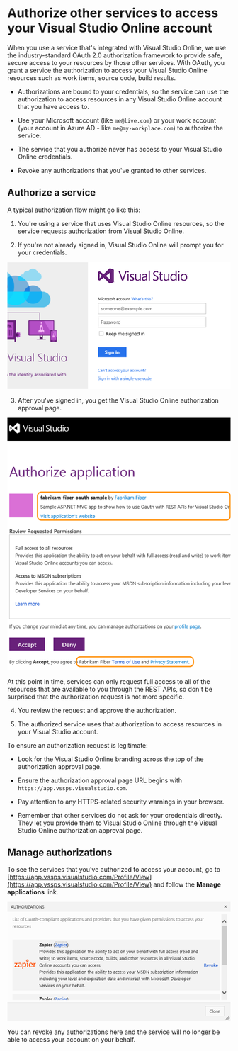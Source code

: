 <properties
	pageTitle="Authorize other services to access your Visual Studio Online account"
  description="Authorize other services to access your Visual Studio Online account"
  services="visual-studio-online"
  documentationCenter = ""
  authors="terryaustin"
  manager="terryaustin"
  editor="terryaustin" /> 


# Authorize other services to access your Visual Studio Online account





When you use a service that's integrated with Visual Studio Online,
we use the industry-standard OAuth 2.0 authorization framework to provide safe,
secure access to your resources by those other services.
With OAuth, you grant a service the authorization to access your Visual Studio Online
resources such as work items, source code, build results.





- Authorizations are bound to your credentials,
so the service can use the authorization to access resources
in any Visual Studio Online account that you have access to.

- Use your Microsoft account (like `me@live.com`) or your work account
(your account in Azure AD - like `me@my-workplace.com`) to authorize the service.

- The service that you authorize never has access to your Visual Studio Online credentials.

- Revoke any authorizations that you've granted to other services.



## Authorize a service





A typical authorization flow might go like this:





1. You're using a service that uses Visual Studio Online resources,
so the service requests authorization from Visual Studio Online.

2. If you're not already signed in, Visual Studio Online will prompt you for your credentials.







![Visual Studio Online sign in page](./media/authorize-other-services-vs/vso-sign-in.png)

3. After you've signed in, you get the Visual Studio Online authorization approval page.







![Visual Studio Online authorization page](./media/authorize-other-services-vs/vso-authorize.png)







At this point in time, services can only request full access to all of the resources that are available to you through the REST APIs, so don't be surprised that the authorization request is not more specific.

4. You review the request and approve the authorization.

5. The authorized service uses that authorization to access resources in your Visual Studio account.





To ensure an authorization request is legitimate:





- Look for the Visual Studio Online branding across the top of the authorization approval page.

- Ensure the authorization approval page URL begins with `https://app.vssps.visualstudio.com`.

- Pay attention to any HTTPS-related security warnings in your browser.

- Remember that other services do not ask for your credentials directly. They let you provide them to Visual Studio Online through the Visual Studio Online authorization approval page.



## Manage authorizations





To see the services that you've authorized to access your account,
go to [https://app.vssps.visualstudio.com/Profile/View](https://app.vssps.visualstudio.com/Profile/View)
and follow the **Manage applications** link.







![List of authorized services](./media/authorize-other-services-vs/authorizations.png)







You can revoke any authorizations here and the service will no longer be able to access your account on your behalf.



